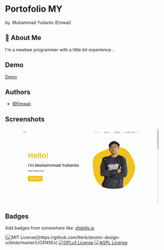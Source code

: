 
# Portofolio MY

by. Muhammad Yulianto (Emwai)



## 🚀 About Me
I'm a newbee programmer with a little bit experience...

  
## Demo

[Demo](https://emwaii.github.io/emwai-portofolio)
  
## Authors

- [@Emwaii](https://www.github.com/emwaii)

  
## Screenshots

![App Screenshot](https://github.com/Emwaii/MY-portofolio/blob/main/portofolio.png)

  
## Badges

Add badges from somewhere like: [shields.io](https://shields.io/)

[![MIT License](https://img.shields.io/apm/l/atomic-design-ui.svg?)](https://github.com/tterb/atomic-design-ui/blob/master/LICENSEs)
[![GPLv3 License](https://img.shields.io/badge/License-GPL%20v3-yellow.svg)](https://opensource.org/licenses/)
[![AGPL License](https://img.shields.io/badge/license-AGPL-blue.svg)](http://www.gnu.org/licenses/agpl-3.0)

  
